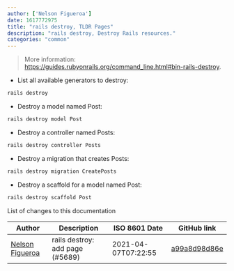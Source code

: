 ```yaml
---
author: ['Nelson Figueroa']
date: 1617772975
title: "rails destroy, TLDR Pages"
description: "rails destroy, Destroy Rails resources."
categories: "common"
---
```

> More information: <https://guides.rubyonrails.org/command_line.html#bin-rails-destroy>.

- List all available generators to destroy:

```bash
rails destroy
```

- Destroy a model named Post:

```bash
rails destroy model Post
```

- Destroy a controller named Posts:

```bash
rails destroy controller Posts
```

- Destroy a migration that creates Posts:

```bash
rails destroy migration CreatePosts
```

- Destroy a scaffold for a model named Post:

```bash
rails destroy scaffold Post
```
List of changes to this documentation


Author | Description | ISO 8601 Date | GitHub link
------|-----|-----|-----
[Nelson Figueroa](mailto:30811275+nelsonfigueroa@users.noreply.github.com) | rails destroy: add page (#5689) | 2021-04-07T07:22:55 | [a99a8d98d86e](https://github.com/tldr-pages/tldr/commit/a99a8d98d86e857ab1174804cfbecf8b170f9cd7)

